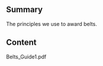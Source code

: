 ## Summary

 The principles we use to award belts. 

## Content

<pdf width = "900" height="1000">Belts\_Guide1.pdf</pdf>
